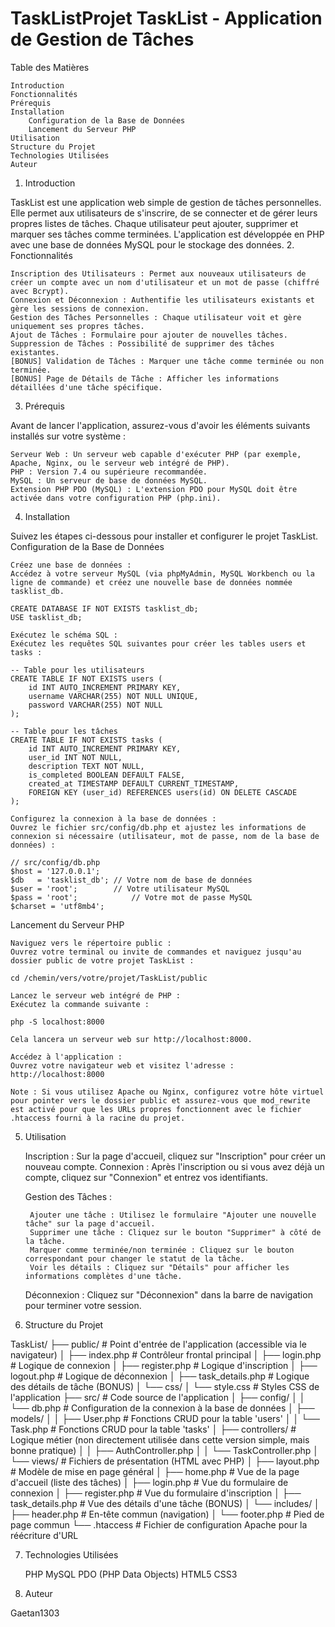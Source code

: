 # TaskListProjet TaskList - Application de Gestion de Tâches
Table des Matières

    Introduction
    Fonctionnalités
    Prérequis
    Installation
        Configuration de la Base de Données
        Lancement du Serveur PHP
    Utilisation
    Structure du Projet
    Technologies Utilisées
    Auteur

1. Introduction

TaskList est une application web simple de gestion de tâches personnelles. Elle permet aux utilisateurs de s'inscrire, de se connecter et de gérer leurs propres listes de tâches. Chaque utilisateur peut ajouter, supprimer et marquer ses tâches comme terminées. L'application est développée en PHP avec une base de données MySQL pour le stockage des données.
2. Fonctionnalités

    Inscription des Utilisateurs : Permet aux nouveaux utilisateurs de créer un compte avec un nom d'utilisateur et un mot de passe (chiffré avec Bcrypt).
    Connexion et Déconnexion : Authentifie les utilisateurs existants et gère les sessions de connexion.
    Gestion des Tâches Personnelles : Chaque utilisateur voit et gère uniquement ses propres tâches.
    Ajout de Tâches : Formulaire pour ajouter de nouvelles tâches.
    Suppression de Tâches : Possibilité de supprimer des tâches existantes.
    [BONUS] Validation de Tâches : Marquer une tâche comme terminée ou non terminée.
    [BONUS] Page de Détails de Tâche : Afficher les informations détaillées d'une tâche spécifique.

3. Prérequis

Avant de lancer l'application, assurez-vous d'avoir les éléments suivants installés sur votre système :

    Serveur Web : Un serveur web capable d'exécuter PHP (par exemple, Apache, Nginx, ou le serveur web intégré de PHP).
    PHP : Version 7.4 ou supérieure recommandée.
    MySQL : Un serveur de base de données MySQL.
    Extension PHP PDO (MySQL) : L'extension PDO pour MySQL doit être activée dans votre configuration PHP (php.ini).

4. Installation

Suivez les étapes ci-dessous pour installer et configurer le projet TaskList.
Configuration de la Base de Données

    Créez une base de données :
    Accédez à votre serveur MySQL (via phpMyAdmin, MySQL Workbench ou la ligne de commande) et créez une nouvelle base de données nommée tasklist_db.

    CREATE DATABASE IF NOT EXISTS tasklist_db;
    USE tasklist_db;

    Exécutez le schéma SQL :
    Exécutez les requêtes SQL suivantes pour créer les tables users et tasks :

    -- Table pour les utilisateurs
    CREATE TABLE IF NOT EXISTS users (
        id INT AUTO_INCREMENT PRIMARY KEY,
        username VARCHAR(255) NOT NULL UNIQUE,
        password VARCHAR(255) NOT NULL
    );

    -- Table pour les tâches
    CREATE TABLE IF NOT EXISTS tasks (
        id INT AUTO_INCREMENT PRIMARY KEY,
        user_id INT NOT NULL,
        description TEXT NOT NULL,
        is_completed BOOLEAN DEFAULT FALSE,
        created_at TIMESTAMP DEFAULT CURRENT_TIMESTAMP,
        FOREIGN KEY (user_id) REFERENCES users(id) ON DELETE CASCADE
    );

    Configurez la connexion à la base de données :
    Ouvrez le fichier src/config/db.php et ajustez les informations de connexion si nécessaire (utilisateur, mot de passe, nom de la base de données) :

    // src/config/db.php
    $host = '127.0.0.1';
    $db   = 'tasklist_db'; // Votre nom de base de données
    $user = 'root';        // Votre utilisateur MySQL
    $pass = 'root';            // Votre mot de passe MySQL
    $charset = 'utf8mb4';

Lancement du Serveur PHP

    Naviguez vers le répertoire public :
    Ouvrez votre terminal ou invite de commandes et naviguez jusqu'au dossier public de votre projet TaskList :

    cd /chemin/vers/votre/projet/TaskList/public

    Lancez le serveur web intégré de PHP :
    Exécutez la commande suivante :

    php -S localhost:8000

    Cela lancera un serveur web sur http://localhost:8000.

    Accédez à l'application :
    Ouvrez votre navigateur web et visitez l'adresse :
    http://localhost:8000

    Note : Si vous utilisez Apache ou Nginx, configurez votre hôte virtuel pour pointer vers le dossier public et assurez-vous que mod_rewrite est activé pour que les URLs propres fonctionnent avec le fichier .htaccess fourni à la racine du projet.

5. Utilisation

    Inscription : Sur la page d'accueil, cliquez sur "Inscription" pour créer un nouveau compte.
    Connexion : Après l'inscription ou si vous avez déjà un compte, cliquez sur "Connexion" et entrez vos identifiants.

    Gestion des Tâches :

        Ajouter une tâche : Utilisez le formulaire "Ajouter une nouvelle tâche" sur la page d'accueil.
        Supprimer une tâche : Cliquez sur le bouton "Supprimer" à côté de la tâche.
        Marquer comme terminée/non terminée : Cliquez sur le bouton correspondant pour changer le statut de la tâche.
        Voir les détails : Cliquez sur "Détails" pour afficher les informations complètes d'une tâche.
    Déconnexion : Cliquez sur "Déconnexion" dans la barre de navigation pour terminer votre session.

6. Structure du Projet

TaskList/
├── public/                 # Point d'entrée de l'application (accessible via le navigateur)
│ ├── index.php             # Contrôleur frontal principal
│ ├── login.php             # Logique de connexion
│ ├── register.php          # Logique d'inscription
│ ├── logout.php            # Logique de déconnexion
│ ├── task_details.php      # Logique des détails de tâche (BONUS)
│ └── css/
│     └── style.css         # Styles CSS de l'application
├── src/                    # Code source de l'application
│ ├── config/
│ │ └── db.php              # Configuration de la connexion à la base de données
│ ├── models/
│ │ ├── User.php            # Fonctions CRUD pour la table 'users'
│ │ └── Task.php            # Fonctions CRUD pour la table 'tasks'
│ ├── controllers/          # Logique métier (non directement utilisée dans cette version simple, mais bonne pratique)
│ │ ├── AuthController.php
│ │ └── TaskController.php
│ └── views/                # Fichiers de présentation (HTML avec PHP)
│     ├── layout.php        # Modèle de mise en page général
│     ├── home.php          # Vue de la page d'accueil (liste des tâches)
│     ├── login.php         # Vue du formulaire de connexion
│     ├── register.php      # Vue du formulaire d'inscription
│     ├── task_details.php  # Vue des détails d'une tâche (BONUS)
│     └── includes/
│         ├── header.php    # En-tête commun (navigation)
│         └── footer.php    # Pied de page commun
└── .htaccess               # Fichier de configuration Apache pour la réécriture d'URL


7. Technologies Utilisées

    PHP
    MySQL
    PDO (PHP Data Objects)
    HTML5
    CSS3

8. Auteur

Gaetan1303